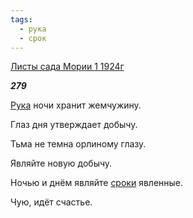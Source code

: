 ```yaml
---
tags:
  - рука
  - срок
---
```

[Листы сада Мории 1 1924г](https://127.0.0.1:4002/agni/1924)

___279___

[Рука](../../../tags/#рука) ночи хранит жемчужину.   

Глаз дня утверждает добычу.   

Тьма не темна орлиному глазу.   

Являйте новую добычу.   

Ночью и днём являйте [сроки](../../../tags/#срок) явленные.   

Чую, идёт счастье.   

